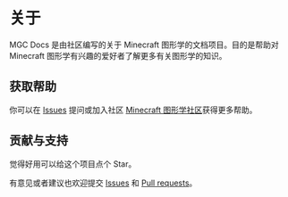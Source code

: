 # 关于

MGC Docs 是由社区编写的关于 Minecraft 图形学的文档项目。目的是帮助对 Minecraft 图形学有兴趣的爱好者了解更多有关图形学的知识。

## 获取帮助

你可以在 [Issues](https://github.com/HyperCol/hypercol.github.io/issues) 提问或加入社区 [Minecraft 图形学社区](https://pd.qq.com/s/aqu6p6qyi)获得更多帮助。

## 贡献与支持

觉得好用可以给这个项目点个 Star。

有意见或者建议也欢迎提交 [Issues](https://github.com/HyperCol/hypercol.github.io/issues) 和 [Pull requests](https://github.com/HyperCol/hypercol.github.io/pulls)。
